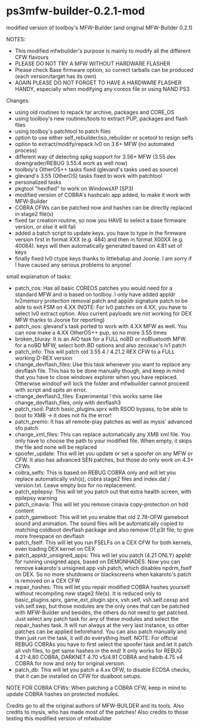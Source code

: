 # ps3mfw-builder-0.2.1-mod
modified version of toolboy's MFW-Builder (and original MFW-Builder 0.2.1)

NOTES:
- This modified mfwbuilder's purpose is mainly to modify all the different CFW flavours
- PLEASE DO NOT TRY A MFW WITHOUT HARDWARE FLASHER
- Please check Base firmware option, so correct tarballs can be produced (each version/target has its own)
- AGAIN PLEASE DO NOT FORGET TO HAVE A HARDWARE FLASHER HANDY, especially when modifying any coreos file or using
NAND PS3

Changes:

- using old routines to repack tar archive, packages and CORE_OS
- using toolboy's new routines/tools to extract PUP, packages and flash files
- using toolboy's patchtool to patch files
- option to use either self_rebuilder/iso_rebuilder or scetool to resign selfs
- option to extract/modify/repack lv0 on 3.6+ MFW (no automated process)
- different way of detecting spkg support for 3.56+ MFW (3.55 dex downgrader/REBUG 3.55.4 work as well now)
- toolboy's OtherOS++ tasks fixed (glevand's tasks used as source)
- glevand's 3.55 (OtherOS) tasks fixed to work with patchtool
- personalized tasks
- pkgtool "hexified" to work on WindowsXP (SP3)
- modified version of COBRA's hashcalc app added, to make it work with MFW-Builder
- COBRA CFWs can be patched now and hashes can be directly replaced in stage2 file(s)
- fixed tar creation routine, so now you HAVE to select a base firmware version, or else it will fail
- added a batch script to update keys. you have to type in the firmware version first in format XXX (e.g. 484)
  and then in format X00XX (e.g. 40084). keys will then automatically generated based on 4.81 set of keys
- finally fixed lv0 ctype keys thanks to littlebalup and Joonie. I am sorry if I have caused any serious problems to anyone!
  
small explanation of tasks:
- patch_cos: Has all basic COREOS patches you would need for a standard MFW and is based on toolboy. I only have added appldr lv2memory protection removal patch and appldr signature patch to be able to exit FSM on 4.XX (NOTE: For lv0 patches on 4.XX, you have to select lv0 extract option. Also current payloads are not working for DEX MFW thanks to Joonie for reporting)
- patch_oos: glevand's task ported to work with 4.XX MFW as well. You can now make a 4.XX OtherOS++ pup, so no more 3.55 times
- broken_bluray: It is an AIO task for a FULL noBD or noBluetooth MFW. for a noBD MFW, select both BD options and also zecoxao's lv1 patch
- patch_info: This will patch old 3.55.4 / 4.21.2 REX CFW to a FULL working D-REX version
- change_devflash_files: Use this task whenever you want to replace any devflash file. This has to be done manually though, and keep in mind that you have to close windows explorer when you have replaced. Otherwise windoof will lock the folder and mfwbuilder cannot proceed with script and spits an error.
- change_devflash3_files: Experimental ! this works same like change_devflash_files, only with devflash3
- patch_rsod: Patch basic_plugins.sprx with RSOD bypass, to be able to boot to XMB -> it does not fix the error!
- patch_premo: It has all remote-play patches as well as mysis' advanced sfo patch
- change_xml_files: This can replace automatically any XMB xml file. You only have to choose the path to your modified file. When empty, it skips the file and none will be replaced
- spoofer_update: This will let you update or set a spoofer on any MFW or CFW. It also has advanced SEN patches, but those do only work on 4.3+ CFWs
- cobra_selfs: This is based on REBUG COBRA only and will let you replace automatically vsh(s), cobra stage2 files and index.dat / version.txt. Leave empty box for no replacement.
- patch_epilepsy: This will let you patch out that extra health screen, with epilepsy warning
- patch_cinavia: This will let you remove cinavia copy-protection on hdd content
- patch_gameboot: This will let you enable that old 2.78-OFW gameboot sound and animation. The sound files will be automatically copied to matching coldboot devflash package and also remove 01.p3t file, to give more freespace on devflash
- patch_fself: This will let you run FSELFs on a CEX CFW for both kernels, even loading DEX kernel on CEX
- patch_appldr_unsigned_apps: This will let you patch (4.21 ONLY) appldr for running unsigned apps, based on DEMONHADES. Now you can remove kakaroto's unsigned app vsh patch, which disables npdrm_fself on DEX. So no more shutdowns or blackscreens when kakaroto's patch is removed on a CEX CFW
- repair_hashes: This will let you repair modified COBRA hashes yourself without recompiling new stage2 file(s). It is reduced only to basic_plugins.sprx, game_ext_plugin.sprx, vsh.self, vsh.self.cexsp and vsh.self.swp, but those modules are the only ones that can be patched with MFW-Builder and besides, the others do not need to get patched. Just select any patch task for any of these modules and select the repair_hashes task. It will run always at the very last instance, so other patches can be applied beforehand. You can also patch manually and then just run the task, it will do everything itself. NOTE: For official REBUG COBRAs you have to first select the spoofer task and let it patch all vsh files, to get same hashes in the end! It only works for REBUG 4.21-4.80 COBRA, DARKNET 4.70 v5/4.81 COBRA and habib 4.75 v4 COBRA for now and only for original version.
- patch_db: This will let you patch a 4.xx OFW, to disable ECDSA checks, that it can be installed on CFW for dualboot setups.

NOTE FOR COBRA CFWs:
When patching a COBRA CFW, keep in mind to update COBRA hashes on protected modules.

Credits go to all the original authors of MFW-BUILDER and its tools. Also credits to mysis, who has made most of the patches!
Also credits to those testing this modified version of mfwbuilder
